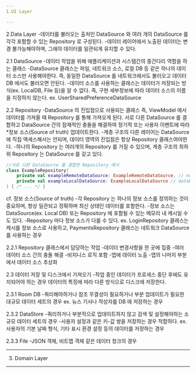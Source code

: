 ```yaml
---
1.UI Layer

---
```


2.Data Layer
-데이터를 불러오는 출처인 DataSource 와 여러 개의 DataSource 를 각각 포함할 수 있는 Repository 로 구성된다.
-데이터 레이어에서 노출된 데이터는 변경 불가능해야하며, 그래야 데이터를 일관되게 유지할 수 있다.

2.1 DataSource
-데이터 작업을 위해 애플리케이션과 시스템간의 중간다리 역할을 하는 클래스
-DataSource 클래스는 파일, 네트워크 소스, 로컬 DB 등 같은 하나의 데이터 소스만 사용해야한다.
즉, 동일한 DataSource 를 네트워크에서도 불러오고 데이터 DB 에서도 불러오면 안된다.
-데이터 소스를 사용하는 클래스는 데이터가 저장되는 방식(ex. LocalDB, File 등)을 알 수 없다.
즉, 구현 세부정보에 따라 데이터 소스의 이름을 지정하지 않는다. ex. UserSharedPreferenceDataSource

2.2 Repository
-DataSource 의 진입점으로 사용되는 클래스
즉, ViewModel 에서 데이터를 가져올 때 Repository 를 통해 가져오게 된다.
서로 다른 DataSource 를 결합하고 DataSource 간의 잠재적인 충돌을 해결하여 정기적 또는 사용자 이벤트에 따라 *정보 소스(Source of truth) 업데이트한다.
-계층 구조의 다른 레이어는 DataSource 에 직접 액세스해서는 안되며, 데이터 영역의 진입점은 항상 Repository 클래스여야한다.
-하나의 Repository 는 여러개의 Repository 를 가질 수 있으며, 계층 구조의 최하위 Repository 는 DataSource 를 갖고 있다.

```kotlin
//서로 다른 DataSource 를 결합한 Repository 예시
class ExampleRepository(
    private val exampleRemoteDataSource: ExampleRemoteDataSource, // network
    private val exampleLocalDataSource: ExampleLocalDataSource // database
) { /* ... */ }
```

cf. 정보 소스(Source of truth)
-각 Repository 는 하나의 정보 소스를 정의하는 것이 중요하며, 항상 일관되고 정확하며 최신 상태인 데이터를 포함한다.
-정보 소스는 DataSource(ex. Local DB) 또는 Repository 에 포함될 수 있는 메모리 내 캐시일 수도 있다.
-Repository 마다 정보 소스가 다를 수 있다.
ex. LoginRepository 클래스는 캐시를 정보 소스로 사용하고, PaymentsRepository 클래스는 네트워크 DataSource 를 사용하는 경우

2.2.1 Repository 클래스에서 담당하는 작업
-데이터 변경사항을 한 곳에 집중
-여러 데이터 소스 간의 충돌 해결
-비지니스 로직 포함
-앱에 데이터 노출
-앱의 나머지 부분에서 데이터 소스 추상화

2.3 데이터 저장 및 디스크에서 가져오기
-작업 중인 데이터가 프로세스 중단 후에도 유지되어야 하는 경우 데이터의 특징에 따라 다른 방식으로 디스크에 저장한다.

2.3.1 Room DB
-쿼리해야하거나 참조 무결성이 필요하거나 부분 업데이트가 필요한 대규모 데이터 세트의 경우
ex. 뉴스 기사나 작성자를 DB 에 저장하는 경우

2.3.2 DataStore
-쿼리하거나 부분적으로 업데이트하지 않고 검색 및 설정해야하는 소규모 데이터 세트의 경우
-사용자 설정과 같은 키-값 쌍을 저장하는 경우 적합하다.
ex. 사용자의 기본 날짜 형식, 기타 표시 환경 설정 등의 데이터를 저장하는 경우

2.3.3 File
-JSON 객체, 비트맵 객체 같은 데이터 청크의 경우

---

3. Domain Layer


---




